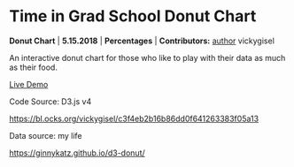 # **Time in Grad School Donut Chart**

**Donut Chart** | **5.15.2018** | **Percentages** | **Contributors:** [author](https://bl.ocks.org/vickygisel/c3f4eb2b16b86dd0f641263383f05a13) vickygisel

An interactive donut chart for those who like to play with their data as much as their food.

[Live Demo](http://geoviz.ceoas.oregonstate.edu/neocarto/modules/charts/donut/index.html)

Code Source: D3.js  v4

https://bl.ocks.org/vickygisel/c3f4eb2b16b86dd0f641263383f05a13



Data source: my life

<https://ginnykatz.github.io/d3-donut/>